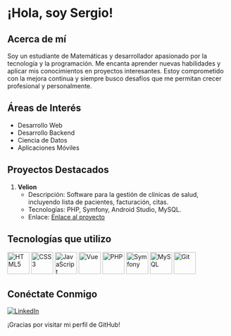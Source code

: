 # ¡Hola, soy Sergio!

## Acerca de mí
Soy un estudiante de Matemáticas y desarrollador apasionado por la tecnología y la programación. Me encanta aprender nuevas habilidades y aplicar mis conocimientos en proyectos interesantes. Estoy comprometido con la mejora continua y siempre busco desafíos que me permitan crecer profesional y personalmente.

## Áreas de Interés
- Desarrollo Web
- Desarrollo Backend
- Ciencia de Datos
- Aplicaciones Móviles

## Proyectos Destacados
1. **Velion**
   - Descripción: Software para la gestión de clínicas de salud, incluyendo lista de pacientes, facturación, citas.
   - Tecnologías: PHP, Symfony, Android Studio, MySQL.
   - Enlace: [Enlace al proyecto](https://github.com/sergiofrubio/velion-symfony/)

## Tecnologías que utilizo
<p align="left">
  <img src="https://cdn-icons-png.flaticon.com/256/732/732212.png" alt="HTML5" width="50" height="50"/>
  <img src="https://cdn-icons-png.flaticon.com/256/732/732190.png" alt="CSS3" width="50" height="50"/>
  <img src="https://cdn-icons-png.flaticon.com/256/5968/5968292.png" alt="JavaScript" width="50" height="50"/>
  <img src="https://upload.wikimedia.org/wikipedia/commons/thumb/9/95/Vue.js_Logo_2.svg/1200px-Vue.js_Logo_2.svg.png" alt="Vue" width="50" height="50"/>
  <img src="https://cdn-icons-png.flaticon.com/256/5968/5968332.png" alt="PHP" width="50" height="50"/>
  <img src="https://cdn.worldvectorlogo.com/logos/symfony.svg" alt="Symfony" width="50" height="50"/>
  <img src="https://cdn-icons-png.flaticon.com/256/919/919836.png" alt="MySQL" width="50" height="50"/>
  <img src="https://cdn-icons-png.flaticon.com/256/2111/2111288.png" alt="Git" width="50" height="50"/>
</p>

## Conéctate Conmigo
<p align="left">
  <a href="https://www.linkedin.com/in/tu-usuario">
    <img src="https://img.shields.io/badge/LinkedIn-0077B5?style=for-the-badge&logo=linkedin&logoColor=white" alt="LinkedIn" />
  </a>
</p>

¡Gracias por visitar mi perfil de GitHub!
